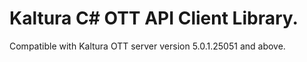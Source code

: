 # Kaltura C# OTT API Client Library.
Compatible with Kaltura OTT server version 5.0.1.25051 and above.
